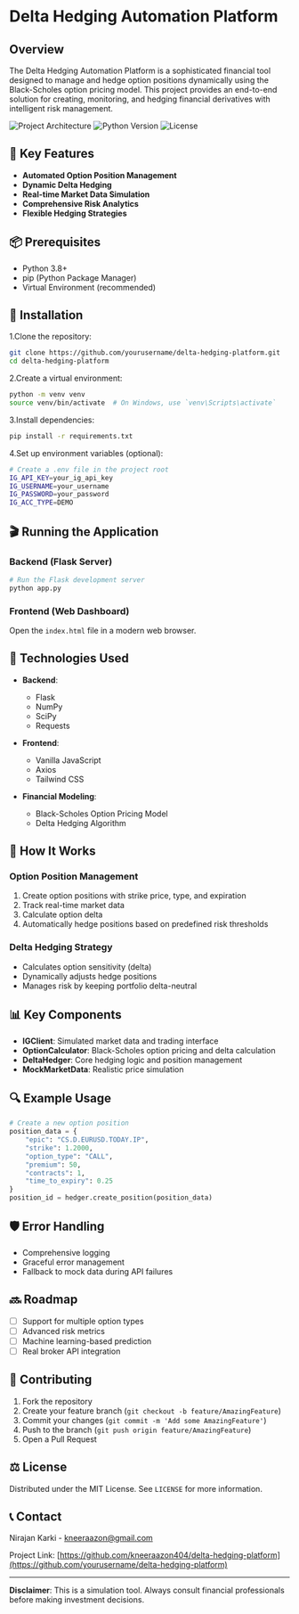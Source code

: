 # Delta Hedging Automation Platform

## Overview

The Delta Hedging Automation Platform is a sophisticated financial tool designed to manage and hedge option positions dynamically using the Black-Scholes option pricing model. This project provides an end-to-end solution for creating, monitoring, and hedging financial derivatives with intelligent risk management.

![Project Architecture](https://img.shields.io/badge/Architecture-Flask%20%7C%20Vue%20%7C%20Axios-blue)
![Python Version](https://img.shields.io/badge/Python-3.8%2B-green)
![License](https://img.shields.io/badge/License-MIT-yellow)

## 🚀 Key Features

- **Automated Option Position Management**
- **Dynamic Delta Hedging**
- **Real-time Market Data Simulation**
- **Comprehensive Risk Analytics**
- **Flexible Hedging Strategies**

## 📦 Prerequisites

- Python 3.8+
- pip (Python Package Manager)
- Virtual Environment (recommended)

## 🔧 Installation

1.Clone the repository:

```bash
git clone https://github.com/yourusername/delta-hedging-platform.git
cd delta-hedging-platform
```

2.Create a virtual environment:

```bash
python -m venv venv
source venv/bin/activate  # On Windows, use `venv\Scripts\activate`
```

3.Install dependencies:

```bash
pip install -r requirements.txt
```

4.Set up environment variables (optional):

```bash
# Create a .env file in the project root
IG_API_KEY=your_ig_api_key
IG_USERNAME=your_username
IG_PASSWORD=your_password
IG_ACC_TYPE=DEMO
```

## 🎬 Running the Application

### Backend (Flask Server)

```bash
# Run the Flask development server
python app.py
```

### Frontend (Web Dashboard)

Open the `index.html` file in a modern web browser.

## 🧰 Technologies Used

- **Backend**: 

  - Flask
  - NumPy
  - SciPy
  - Requests

- **Frontend**:
  - Vanilla JavaScript
  - Axios
  - Tailwind CSS

- **Financial Modeling**:
  - Black-Scholes Option Pricing Model
  - Delta Hedging Algorithm

## 🔬 How It Works

### Option Position Management

1. Create option positions with strike price, type, and expiration
2. Track real-time market data
3. Calculate option delta
4. Automatically hedge positions based on predefined risk thresholds

### Delta Hedging Strategy

- Calculates option sensitivity (delta)
- Dynamically adjusts hedge positions
- Manages risk by keeping portfolio delta-neutral

## 📊 Key Components

- **IGClient**: Simulated market data and trading interface
- **OptionCalculator**: Black-Scholes option pricing and delta calculation
- **DeltaHedger**: Core hedging logic and position management
- **MockMarketData**: Realistic price simulation

## 🔍 Example Usage

```python
# Create a new option position
position_data = {
    "epic": "CS.D.EURUSD.TODAY.IP",
    "strike": 1.2000,
    "option_type": "CALL",
    "premium": 50,
    "contracts": 1,
    "time_to_expiry": 0.25
}
position_id = hedger.create_position(position_data)
```

## 🛡️ Error Handling

- Comprehensive logging
- Graceful error management
- Fallback to mock data during API failures

## 🔜 Roadmap

- [ ] Support for multiple option types
- [ ] Advanced risk metrics
- [ ] Machine learning-based prediction
- [ ] Real broker API integration

## 🤝 Contributing

1. Fork the repository
2. Create your feature branch (`git checkout -b feature/AmazingFeature`)
3. Commit your changes (`git commit -m 'Add some AmazingFeature'`)
4. Push to the branch (`git push origin feature/AmazingFeature`)
5. Open a Pull Request

## ⚖️ License

Distributed under the MIT License. See `LICENSE` for more information.

## 📞 Contact

Nirajan Karki - <kneeraazon@gmail.com>

Project Link: [https://github.com/kneeraazon404/delta-hedging-platform](https://github.com/yourusername/delta-hedging-platform)

---

**Disclaimer**: This is a simulation tool. Always consult financial professionals before making investment decisions.
